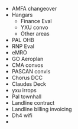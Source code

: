 - AMFA changeover
- Hangars
	- Finance Eval
	- YXU convo
	- Other areas
- PAL OHB
- RNP Eval
- eMRO
- GO Aeroplan
- CMA convos
- PASCAN convis
- Chorus DCC
- Claudes Deck
- yxu irrops
- Pal townhall
- Landline contract
- Landline billing invoicing
- Dh4 wifi
- 